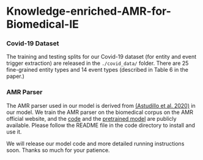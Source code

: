 # Knowledge-enriched-AMR-for-Biomedical-IE

### Covid-19 Dataset 
The training and testing splits for our Covid-19 dataset (for entity and event trigger extraction) are released in the `./covid_data/` folder. There are 25 fine-grained entity types and 14 event types (described in Table 6 in the paper.)

### AMR Parser
The AMR parser used in our model is derived from [(Astudillo et al. 2020)](https://www.aclweb.org/anthology/2020.findings-emnlp.89/) in our model. We train the AMR parser on the biomedical corpus on the AMR official website, and the [code](https://drive.google.com/file/d/1L5gKSAawaz8KQ7FgxH6ZazoqtTW1m6Q1/view?usp=sharing) and the [pretrained model](https://drive.google.com/file/d/1Vkq4iv2jp6H6fdOdZYzJ_daTVXrpcapK/view?usp=sharing) are publicly available. Please follow the README file in the code directory to install and use it.

We will release our model code and more detailed running instructions soon. Thanks so much for your patience.
